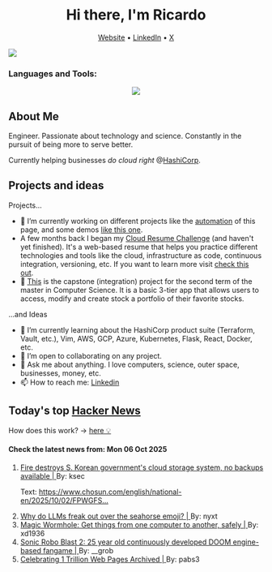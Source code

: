 
<!-- This is an HTML comment in your markdown file -->

<h1 align="center">Hi there, I'm Ricardo</h1>
<p align="center">
  <a href="https://ricardorompar.com" target="_blank">Website</a> •
  <a href="https://www.linkedin.com/in/ricardorompar/" target="_blank">LinkedIn</a> •
  <a href="https://twitter.com/ricardorompar" target="_blank">X</a>
</p>
<img src="https://badges.pufler.dev/visits/{ricardorompar}/{ricardorompar}"/>

<h3 align="left">Languages and Tools:</h3>
<p align="center">
  <a href="https://skillicons.dev" target="_blank">
    <img src="https://skillicons.dev/icons?i=terraform,aws,gcp,azure,git,python,kubernetes,react,js,docker,ubuntu" />
  </a>
</p>

<h2>About Me</h2>
Engineer. Passionate about technology and science. Constantly in the pursuit of being more to serve better.

Currently helping businesses <i>do cloud right</i> @<a href="https://github.com/hashicorp" target="_blank">HashiCorp</a>.

<h2>Projects and ideas</h2>
Projects...
<ul>
  <li>🔭 I’m currently working on different projects like the <a href="https://github.com/ricardorompar/ricardorompar/blob/main/automate.py">automation</a> of this page, and some demos <a href="https://github.com/ricardorompar/boundary-ansible-demo">like this one</a>.
  </li>

  <li >A few months back I began my <a href="https://github.com/ricardorompar/cloudResumeChallenge">Cloud Resume Challenge</a> (and haven't yet finished). It's a web-based resume that helps you practice different technologies and tools like the cloud, infrastructure as code, continuous integration, versioning, etc. If you want to learn more visit <a href="https://cloudresumechallenge.dev/docs/the-challenge/aws/" target="_blank">check this out</a>.
  </li>

  <li>🔭 <a href="https://github.com/ricardorompar/capstoneT2">This</a> is the capstone (integration) project for the second term of the master in Computer Science. It is a basic 3-tier app that allows users to access, modify and create stock a portfolio of their favorite stocks.
  </li>
</ul>
...and Ideas
<ul>
  <li>🌱 I’m currently learning about the HashiCorp product suite (Terraform, Vault, etc.), Vim, AWS, GCP, Azure, Kubernetes, Flask, React, Docker, etc.
  </li>
  <li>👯 I’m open to collaborating on any project.</li>
  <li>💬 Ask me about anything. I love computers, science, outer space, businesses, money, etc.</li>
  <li>📫 How to reach me: <a href="https://www.linkedin.com/in/ricardorompar/" target="_blank">Linkedin</a></li>
</ul>

<h2>Today's top <a href='https://news.ycombinator.com/' target="_blank">Hacker News</a></h2>
How does this work? -> <a href='./AUTOMATIC.md'>here 💡</a>

<h4>Check the latest news from: Mon 06 Oct 2025</h4>
<ol>
<li>
    <a href=https://koreajoongangdaily.joins.com/news/2025-10-01/national/socialAffairs/NIRS-fire-destroys-governments-cloud-storage-system-no-backups-available/2412936 target="_blank">
        Fire destroys S. Korean government's cloud storage system, no backups available |
    </a>
    By: ksec
</li>

<p>
Text: <a href="https:&#x2F;&#x2F;www.chosun.com&#x2F;english&#x2F;national-en&#x2F;2025&#x2F;10&#x2F;02&#x2F;FPWGFSXMLNCFPIEGWKZF3BOQ3M&#x2F;" rel="nofollow">https:&#x2F;&#x2F;www.chosun.com&#x2F;english&#x2F;national-en&#x2F;2025&#x2F;10&#x2F;02&#x2F;FPWGFS...</a> </br>
</p>

<li>
    <a href=https://vgel.me/posts/seahorse/ target="_blank">
        Why do LLMs freak out over the seahorse emoji? |
    </a>
    By: nyxt
</li>

<li>
    <a href=https://magic-wormhole.readthedocs.io/en/latest/welcome.html target="_blank">
        Magic Wormhole: Get things from one computer to another, safely |
    </a>
    By: xd1936
</li>

<li>
    <a href=https://www.srb2.org/ target="_blank">
        Sonic Robo Blast 2: 25 year old continuously developed DOOM engine-based fangame |
    </a>
    By: __grob
</li>

<li>
    <a href=https://blog.archive.org/trillion/ target="_blank">
        Celebrating 1 Trillion Web Pages Archived |
    </a>
    By: pabs3
</li>
</ol>